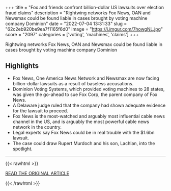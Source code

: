 +++
title = "Fox and friends confront billion-dollar US lawsuits over election fraud claims"
description = "Rightwing networks Fox News, OAN and Newsmax could be found liable in cases brought by voting machine company Dominion"
date = "2022-07-04 13:31:33"
slug = "62c2eb920be9ea7f1165f6d0"
image = "https://i.imgur.com/7howgNL.jpg"
score = "2097"
categories = ['voting', 'machines', 'claims']
+++

Rightwing networks Fox News, OAN and Newsmax could be found liable in cases brought by voting machine company Dominion

## Highlights

- Fox News, One America News Network and Newsmax are now facing billion-dollar lawsuits as a result of baseless accusations.
- Dominion Voting Systems, which provided voting machines to 28 states, was given the go-ahead to sue Fox Corp, the parent company of Fox News.
- A Delaware judge ruled that the company had shown adequate evidence for the lawsuit to proceed.
- Fox News is the most-watched and arguably most influential cable news channel in the US, and is arguably the most powerful cable news network in the country.
- Legal experts say Fox News could be in real trouble with the $1.6bn lawsuit.
- The case could draw Rupert Murdoch and his son, Lachlan, into the spotlight.

---

{{< rawhtml >}}
  <p class="article-category">
    <a target="_blank" href="https://www.theguardian.com/media/2022/jul/04/fox-oan-newsmax-lawsuits-election-fraud-claims">READ THE ORIGINAL ARTICLE</a>
  </p>
{{< /rawhtml >}}
